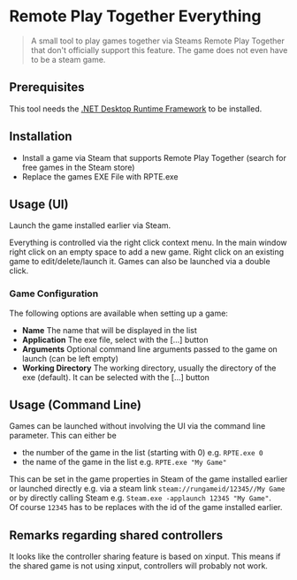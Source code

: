 # Remote Play Together Everything
> A small tool to play games together via Steams Remote Play Together that don't officially support this feature.
> The game does not even have to be a steam game.

## Prerequisites
This tool needs the [.NET Desktop Runtime Framework](https://dotnet.microsoft.com/download/dotnet/5.0) to be installed.

## Installation
- Install a game via Steam that supports Remote Play Together (search for free games in the Steam store)
- Replace the games EXE File with RPTE.exe

## Usage (UI)
Launch the game installed earlier via Steam.

Everything is controlled via the right click context menu. In the main window right click on an empty space to add a new game.
Right click on an existing game to edit/delete/launch it. Games can also be launched via a double click.

### Game Configuration
The following options are available when setting up a game:
- **Name** The name that will be displayed in the list
- **Application** The exe file, select with the [...] button
- **Arguments** Optional command line arguments passed to the game on launch (can be left empty)
- **Working Directory** The working directory, usually the directory of the exe (default).
It can be selected with the [...] button

## Usage (Command Line)
Games can be launched without involving the UI via the command line parameter. This can either be
- the number of the game in the list (starting with 0) e.g. `RPTE.exe 0`
- the name of the game in the list e.g. `RPTE.exe "My Game"`

This can be set in the game properties in Steam of the game installed earlier or launched directly 
e.g. via a steam link `steam://rungameid/12345//My Game` or by directly calling Steam e.g. `Steam.exe -applaunch 12345 "My Game"`.\
Of course `12345` has to be replaces with the id of the game installed earlier.

## Remarks regarding shared controllers
It looks like the controller sharing feature is based on xinput. This means if the shared game is
not using xinput, controllers will probably not work.
